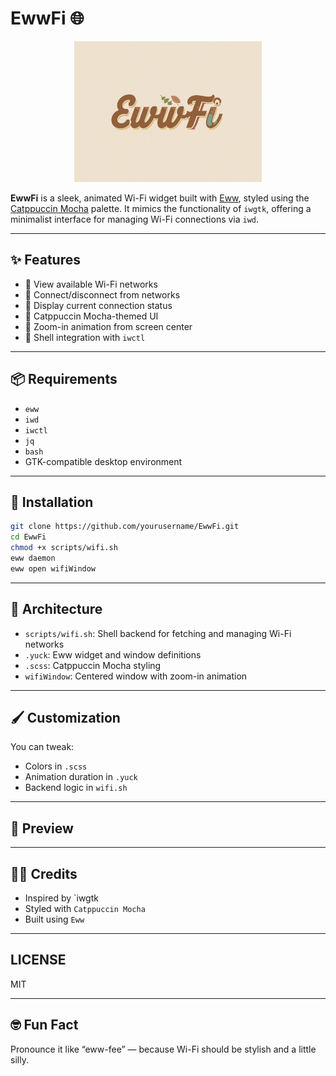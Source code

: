 # EwwFi 🌐

<p align="center">
  <img src="assets/ewwfi.png" alt="EwwFi Logo" width="300"/>
</p>

**EwwFi** is a sleek, animated Wi-Fi widget built with [Eww](https://github.com/elkowar/eww), styled using the [Catppuccin Mocha](https://github.com/catppuccin/catppuccin) palette. It mimics the functionality of `iwgtk`, offering a minimalist interface for managing Wi-Fi connections via `iwd`.

---

## ✨ Features

- 📡 View available Wi-Fi networks
- 🔐 Connect/disconnect from networks
- 📶 Display current connection status
- 🎨 Catppuccin Mocha-themed UI
- 🧲 Zoom-in animation from screen center
- 🐚 Shell integration with `iwctl`

---

## 📦 Requirements

- `eww`
- `iwd`
- `iwctl`
- `jq`
- `bash`
- GTK-compatible desktop environment

---

## 🚀 Installation

```bash
git clone https://github.com/yourusername/EwwFi.git
cd EwwFi
chmod +x scripts/wifi.sh
eww daemon
eww open wifiWindow
```

___

## 🧠 Architecture

- `scripts/wifi.sh`: Shell backend for fetching and managing Wi-Fi networks
- `.yuck`: Eww widget and window definitions
- `.scss`: Catppuccin Mocha styling
- `wifiWindow`: Centered window with zoom-in animation

___

## 🖌️ Customization

You can tweak:
- Colors in `.scss`
- Animation duration in `.yuck`
- Backend logic in `wifi.sh`

___

## 📸 Preview

___

## 🧑‍💻 Credits

- Inspired by `iwgtk
- Styled with `Catppuccin Mocha`
- Built using `Eww`

___

## LICENSE

MIT

___

## 🤓 Fun Fact

Pronounce it like “eww-fee” — because Wi-Fi should be stylish and a little silly.
